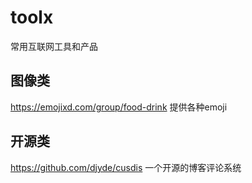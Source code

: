 # toolx
常用互联网工具和产品

## 图像类
https://emojixd.com/group/food-drink 提供各种emoji

## 开源类
https://github.com/djyde/cusdis 一个开源的博客评论系统

